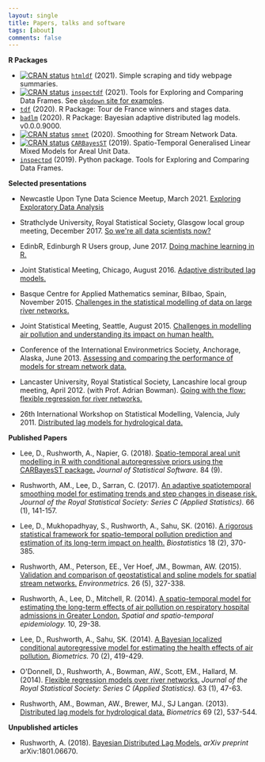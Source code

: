 ```yaml
---
layout: single
title: Papers, talks and software
tags: [about]
comments: false
---
```


__R Packages__

+  [![CRAN status](https://www.r-pkg.org/badges/version/htmldf)](https://cran.r-project.org/package=htmldf) [`htmldf`](https://github.com/alastairrushworth/htmldf) (2021).  Simple scraping and tidy webpage summaries.
+  [![CRAN status](https://www.r-pkg.org/badges/version/inspectdf)](https://cran.r-project.org/package=inspectdf) [`inspectdf`](https://cran.r-project.org/package=inspectdf) (2021). Tools for Exploring and Comparing Data Frames.   See [`pkgdown` site for examples](https://alastairrushworth.github.io/inspectdf/).  
+  [`tdf`](https://github.com/alastairrushworth/tdf) (2020).  R Package: Tour de France winners and stages data.  
+ [`badlm`](https://github.com/alastairrushworth/badlm)  (2020).  R Package: Bayesian adaptive distributed lag models.  v0.0.0.9000.  
+  [![CRAN status](https://www.r-pkg.org/badges/version/smnet)](https://cran.r-project.org/package=smnet) [`smnet`](https://cran.r-project.org/package=smnet)  (2020). Smoothing for Stream Network Data.
+  [![CRAN status](https://www.r-pkg.org/badges/version/CARBayesST)](https://cran.r-project.org/package=CARBayesST) [`CARBayesST`](https://cran.r-project.org/package=CARBayesST)  (2019). Spatio-Temporal Generalised Linear Mixed Models for Areal Unit Data.
+  [`inspectpd`](https://github.com/alastairrushworth/inspectpd) (2019).  Python package.  Tools for Exploring and Comparing Data Frames.

__Selected presentations__

+ Newcastle Upon Tyne Data Science Meetup, March 2021. [Exploring Exploratory Data Analysis](https://alastairrushworth.github.io/exploring_eda/EDA.html)

+ Strathclyde University, Royal Statistical Society, Glasgow local group meeting, December 2017. [So we're all data scientists now?](rss_2017.pdf)

+ EdinbR, Edinburgh R Users group, June 2017. [Doing machine learning in R.](edinbr_2017.pdf)

+ Joint Statistical Meeting, Chicago, August 2016. [Adaptive distributed lag models.](jsm_2016.pdf)

+ Basque Centre for Applied Mathematics seminar, Bilbao, Spain, November 2015. [Challenges in the statistical modelling of data on large river networks.](bcam_2015.pdf)

+ Joint Statistical Meeting, Seattle, August 2015. [Challenges in modelling air pollution and understanding its impact on human health.](jsm_2015.pdf)

+ Conference of the International Environmetrics Society, Anchorage, Alaska, June 2013. [Assessing and comparing the performance of models for stream network data.](ties_2013.pdf)

+ Lancaster University, Royal Statistical Society, Lancashire local group meeting, April 2012. (with Prof. Adrian Bowman). [Going with the flow: flexible regression for river networks.](rss_2012.pdf)

+ 26th International Workshop on Statistical Modelling, Valencia, July 2011. [Distributed lag models for hydrological data.](iwsm_2011.pdf)


__Published Papers__

+ Lee, D., Rushworth, A., Napier, G. (2018). [Spatio-temporal areal unit modelling in R with conditional autoregressive priors using the CARBayesST package.](carbayesst.pdf) _Journal of Statistical Software._ 84 (9).

+ Rushworth, AM., Lee, D., Sarran, C. (2017). [An adaptive spatiotemporal smoothing model for estimating trends and step changes in disease risk.](adaptive_spatiotemporal_smoothing.pdf) _Journal of the Royal Statistical Society: Series C (Applied Statistics)._  66 (1), 141-157.

+ Lee, D., Mukhopadhyay, S., Rushworth, A., Sahu, SK. (2016). [A rigorous statistical framework for spatio-temporal pollution prediction and estimation of its long-term impact on health.](rigorous_statistical.pdf)  _Biostatistics_ 18 (2), 370-385.

+ Rushworth, AM., Peterson, EE., Ver Hoef, JM., Bowman, AW. (2015). [Validation and comparison of geostatistical and spline models for spatial stream networks.](comparison_stream_network_models.pdf) _Environmetrics._ 26 (5), 327-338.

+ Rushworth, A., Lee, D., Mitchell, R. (2014). [A spatio-temporal model for estimating the long-term effects of air pollution on respiratory hospital admissions in Greater London.](spatiotemporal_health_london.pdf) _Spatial and spatio-temporal epidemiology._ 10, 29-38.

+ Lee, D., Rushworth, A., Sahu, SK. (2014). [A Bayesian localized conditional autoregressive model for estimating the health effects of air pollution.](bayesian_localised.pdf) _Biometrics._ 70 (2), 419-429.

+ O'Donnell, D., Rushworth, A., Bowman, AW., Scott, EM., Hallard, M. (2014). [Flexible regression models over river networks.](flexible_regression_river_networks.pdf) _Journal of the Royal Statistical Society: Series C (Applied Statistics)._ 63 (1), 47-63.

+ Rushworth, AM., Bowman, AW., Brewer, MJ., SJ Langan. (2013). [Distributed lag models for hydrological data.](distributed_lag_models.pdf) _Biometrics_ 69 (2), 537-544.

__Unpublished articles__

+ Rushworth, A. (2018). [Bayesian Distributed Lag Models.](bayesian_dlms.pdf) _arXiv preprint_ arXiv:1801.06670.




